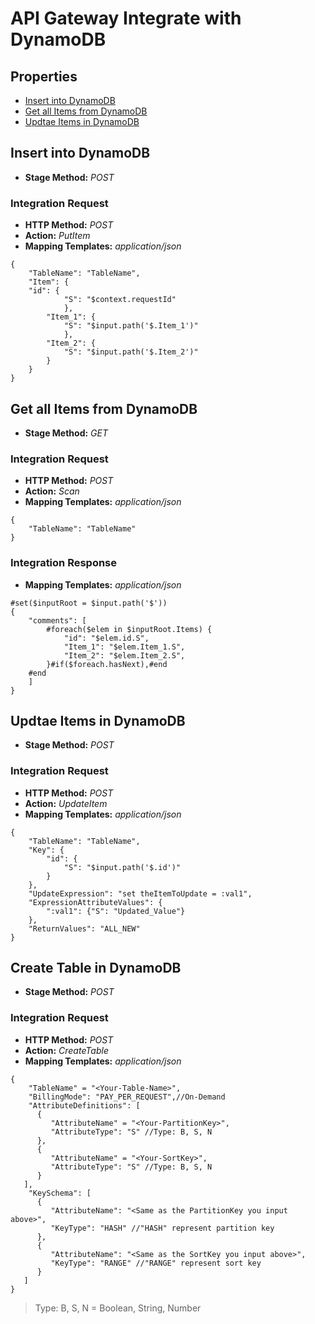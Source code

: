 # API Gateway Integrate with DynamoDB

## Properties

* [Insert into DynamoDB](#insert-into-dynamoDB)
* [Get all Items from DynamoDB](#get-all-items-from-dynamoDB)
* [Updtae Items in DynamoDB](#update-items-in-dynamodb)

## Insert into DynamoDB
* **Stage Method:** *POST* 
### Integration Request
* **HTTP Method:** *POST*
* **Action:** *PutItem*
* **Mapping Templates:** *application/json*
```
{ 
    "TableName": "TableName",
    "Item": {
	"id": {
            "S": "$context.requestId"
            },
        "Item_1": {
            "S": "$input.path('$.Item_1')"
            },
        "Item_2": {
            "S": "$input.path('$.Item_2')"
        }
    }
}
```

## Get all Items from DynamoDB
* **Stage Method:** *GET* 
### Integration Request
* **HTTP Method:** *POST*
* **Action:** *Scan*
* **Mapping Templates:** *application/json*
```
{
    "TableName": "TableName"
}
```

### Integration Response
* **Mapping Templates:** *application/json*
```
#set($inputRoot = $input.path('$'))
{
    "comments": [
        #foreach($elem in $inputRoot.Items) {
            "id": "$elem.id.S",
            "Item_1": "$elem.Item_1.S",
            "Item_2": "$elem.Item_2.S",
        }#if($foreach.hasNext),#end
	#end
    ]
}
```

## Updtae Items in DynamoDB
* **Stage Method:** *POST* 
### Integration Request
* **HTTP Method:** *POST*
* **Action:** *UpdateItem*
* **Mapping Templates:** *application/json*
```
{
    "TableName": "TableName",
    "Key": {
        "id": {
            "S": "$input.path('$.id')"
        }
    },
    "UpdateExpression": "set theItemToUpdate = :val1",
    "ExpressionAttributeValues": {
        ":val1": {"S": "Updated_Value"}
    },
    "ReturnValues": "ALL_NEW"
}
```

## Create Table in DynamoDB
* **Stage Method:** *POST* 
### Integration Request
* **HTTP Method:** *POST*
* **Action:** *CreateTable*
* **Mapping Templates:** *application/json*
```
{
    "TableName" = "<Your-Table-Name>",
    "BillingMode": "PAY_PER_REQUEST",//On-Demand
    "AttributeDefinitions": [ 
      { 
         "AttributeName" = "<Your-PartitionKey>",
         "AttributeType": "S" //Type: B, S, N
      },
      { 
         "AttributeName" = "<Your-SortKey>",
         "AttributeType": "S" //Type: B, S, N
      }
   ],
    "KeySchema": [ 
      { 
         "AttributeName": "<Same as the PartitionKey you input above>",
         "KeyType": "HASH" //"HASH" represent partition key
      },
      {
         "AttributeName": "<Same as the SortKey you input above>",
         "KeyType": "RANGE" //"RANGE" represent sort key
      }
   ] 
}
```
> Type: B, S, N = Boolean, String, Number
